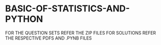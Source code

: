 # BASIC-OF-STATISTICS-AND-PYTHON
FOR THE QUESTION SETS REFER THE ZIP FILES 
FOR SOLUTIONS REFER THE RESPECTIVE PDFS AND .PYNB FILES
